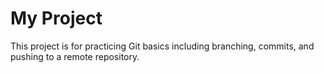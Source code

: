 # My Project

This project is for practicing Git basics including branching, commits, and pushing to a remote repository.
